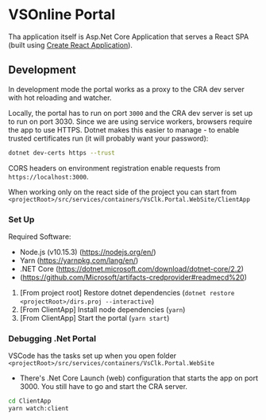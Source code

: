 # VSOnline Portal

Tha application itself is Asp.Net Core Application that serves a React SPA (built using [Create React Application](https://github.com/facebook/create-react-app)).

## Development

In development mode the portal works as a proxy to the CRA dev server with hot reloading and watcher.

Locally, the portal has to run on port `3000` and the CRA dev server is set up to run on port 3030. Since we are using service workers, browsers require the app to use HTTPS. Dotnet makes this easier to manage - to enable trusted certificates run (it will probably want your password):
```sh
dotnet dev-certs https --trust
```

CORS headers on environment registration enable requests from `https://localhost:3000`.

When working only on the react side of the project you can start from `<projectRoot>/src/services/containers/VsClk.Portal.WebSite/ClientApp`

### Set Up

Required Software:
- Node.js (v10.15.3) (https://nodejs.org/en/)
- Yarn (https://yarnpkg.com/lang/en/)
- .NET Core (https://dotnet.microsoft.com/download/dotnet-core/2.2)
- (https://github.com/Microsoft/artifacts-credprovider#readmecd%20)

1. [From project root] Restore dotnet dependencies (`dotnet restore <projectRoot>/dirs.proj --interactive`)
1. [From ClientApp] Install node dependencies (`yarn`)
1. [From ClientApp] Start the portal (`yarn start`)

### Debugging .Net Portal 

VSCode has the tasks set up when you open folder `<projectRoot>/src/services/containers/VsClk.Portal.WebSite`

- There's .Net Core Launch (web) configuration that starts the app on port 3000. You still have to go and start the CRA server.

```sh
cd ClientApp
yarn watch:client
```


